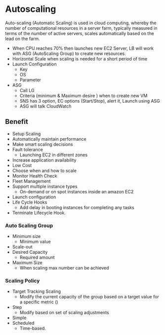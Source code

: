 # Autoscaling
Auto-scaling (Automatic Scaling) is used in cloud computing, whereby the number of computational resources in a server farm, typically measured in terms of the number of active servers, scales automatically based on the lead on the farm.
</br>


* When CPU reaches 70% then launches new EC2 Server, LB will work with ASG (AutoScaling Group) to create new resources. 
* Horizontal Scale when scaling is needed for a short period of time 
* Launch Configuration
   * Key
   * OS
   * Parameter
* ASG
   * Call LG
   * Criteria (minimum & Maximum desire ) when to create new VM
   * SNS has 3 option, EC options (Start/Stop), alert it, Launch using ASG
   * ASG will talk CloudWatch


## Benefit
* Setup Scaling 
* Automatically maintain performance 
* Make smart scaling decisions
* Fault tolerance 
   * Launching EC2 in different zones
* Increase application availability 
* Low Cost
* Choose when and how to scale
* Monitor Health Check 
* Fleet Management 
* Support multiple instance types
   * On-demand or on spot instances inside an amazon EC2  
* Launch configuration
* Life Cycle Hooks 
   * Add delay in booting instances for completing any tasks
* Terminate Lifecycle Hook. 
  



### Auto Scaling Group


* Minimum size 
   * Minimum value
* Scale-out 
* Desired Capacity 
   * Required amount 
* Maximum Size 
   * When scaling max number can be achieved 




### Scaling Policy 
* Target Tracking Scaling 
   * Modify the current capacity of the group based on a target value for a specific metric ()
* Step
   * Modify based on set of scaling adjustments
* Simple
* Scheduled
   * Time-based.